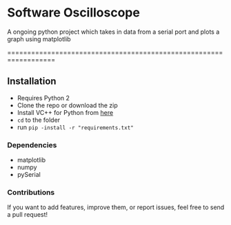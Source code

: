 # Software Oscilloscope
A ongoing python project which takes in data from a serial port and plots a graph using matplotlib

==================================================================
## Installation
* Requires Python 2
* Clone the repo or download the zip
* Install VC++ for Python from [here](https://www.microsoft.com/en-in/download/details.aspx?id=44266)
* `cd` to the folder
* run `pip -install -r "requirements.txt"`
  
### Dependencies
* matplotlib 
* numpy
* pySerial

### Contributions
If you want to add features, improve them, or report issues, feel free to send a pull request!
